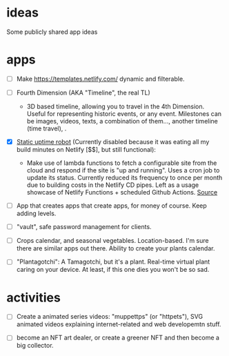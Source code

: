 # ideas
Some publicly shared app ideas

# apps

- [ ] Make https://templates.netlify.com/ dynamic and filterable.

- [ ] Fourth Dimension (AKA "Timeline", the real TL)
   - 3D based timeline, allowing you to travel in the 4th Dimension. Useful for representing historic events, or any event. Milestones can be images, videos, texts, a combination of them..., another timeline (time travel), .

- [x] [Static uptime robot](https://static-uptime-robot.netlify.com/) (Currently disabled because it was eating all my build minutes on Netlify [$$], but still functional):
   - Make use of lambda functions to fetch a configurable site from the cloud and respond if the site is "up and running". Uses a cron job to update its status. Currently reduced its frequency to once per month due to building costs in the Netlify CD pipes. Left as a usage showcase of Netlify Functions + scheduled Github Actions. [Source](https://github.com/gangsthub/static-uptime-robot)

- [ ] App that creates apps that create apps, for money of course. Keep adding levels.

- [ ] "vault", safe password management for clients.

- [ ] Crops calendar, and seasonal vegetables. Location-based. I'm sure there are similar apps out there. Ability to create your plants calendar.

- [ ] "Plantagotchi": A Tamagotchi, but it's a plant. Real-time virtual plant caring on your device. At least, if this one dies you won't be so sad.


# activities

- [ ] Create a animated series videos: "muppettps" (or "httpets"), SVG animated videos explaining internet-related and web developemtn stuff.

- [ ] become an NFT art dealer, or create a greener NFT and then become a big collector.
